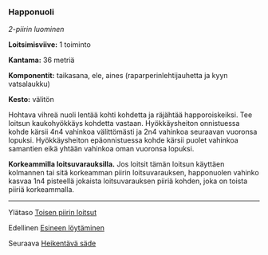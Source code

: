 ### Happonuoli

*2-piirin luominen*

**Loitsimisviive:** 1 toiminto

**Kantama:** 36 metriä

**Komponentit:** taikasana, ele, aines (raparperinlehtijauhetta ja kyyn vatsalaukku)

**Kesto:** välitön

Hohtava vihreä nuoli lentää kohti kohdetta ja räjähtää happoroiskeiksi. Tee loitsun kaukohyökkäys kohdetta vastaan. Hyökkäysheiton onnistuessa kohde kärsii 4n4 vahinkoa välittömästi ja 2n4 vahinkoa seuraavan vuoronsa lopuksi. Hyökkäysheiton epäonnistuessa kohde kärsii puolet vahinkoa samantien eikä yhtään vahinkoa oman vuoronsa lopuksi.

**Korkeammilla loitsuvarauksilla.** Jos loitsit tämän loitsun käyttäen kolmannen tai sitä korkeamman piirin loitsuvarauksen, happonuolen vahinko kasvaa 1n4 pisteellä jokaista loitsuvarauksen piiriä kohden, joka on toista piiriä korkeammalla.

----

Ylätaso [Toisen piirin loitsut](2_piirin_loitsut.md)

Edellinen [Esineen löytäminen](Esineen_löytäminen.md)

Seuraava [Heikentävä säde](Heikentävä_säde.md)
